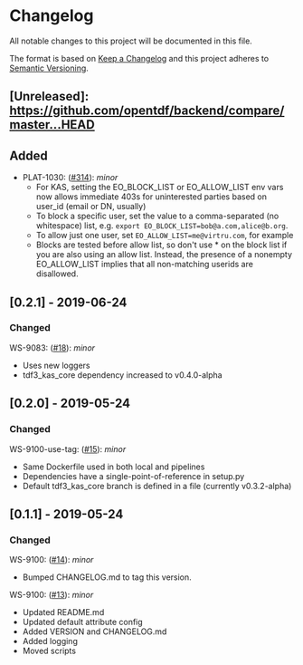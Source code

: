 # Changelog

All notable changes to this project will be documented in this file.

The format is based on [Keep a Changelog](http://keepachangelog.com/en/1.0.0/)
and this project adheres to [Semantic Versioning](http://semver.org/spec/v2.0.0.html).

## [Unreleased]: https://github.com/opentdf/backend/compare/master...HEAD

## Added

- PLAT-1030: ([#314](https://github.com/virtru/etheria/pull/314)): _minor_
  - For KAS, setting the EO_BLOCK_LIST or EO_ALLOW_LIST env vars now allows
    immediate 403s for uninterested parties based on user_id (email or DN,
    usually)
  - To block a specific user, set the value to a comma-separated (no whitespace)
    list, e.g. `export EO_BLOCK_LIST=bob@a.com,alice@b.org`.
  - To allow just one user, set `EO_ALLOW_LIST=me@virtru.com`, for example
  - Blocks are tested before allow list, so don't use \* on the block list if
    you are also using an allow list. Instead, the presence of a nonempty
    EO_ALLOW_LIST implies that all non-matching userids are disallowed.

## [0.2.1] - 2019-06-24

### Changed

WS-9083: ([#18](https://github.com/virtru/tdf3-kas-oss/pull/18)): _minor_

- Uses new loggers
- tdf3_kas_core dependency increased to v0.4.0-alpha

## [0.2.0] - 2019-05-24

### Changed

WS-9100-use-tag: ([#15](https://github.com/virtru/tdf3-kas-oss/pull/15)): _minor_

- Same Dockerfile used in both local and pipelines
- Dependencies have a single-point-of-reference in setup.py
- Default tdf3_kas_core branch is defined in a file (currently v0.3.2-alpha)

## [0.1.1] - 2019-05-24

### Changed

WS-9100: ([#14](https://github.com/virtru/tdf3-kas-oss/pull/14)): _minor_

- Bumped CHANGELOG.md to tag this version.

WS-9100: ([#13](https://github.com/virtru/tdf3-kas-oss/pull/13)): _minor_

- Updated README.md
- Updated default attribute config
- Added VERSION and CHANGELOG.md
- Added logging
- Moved scripts
